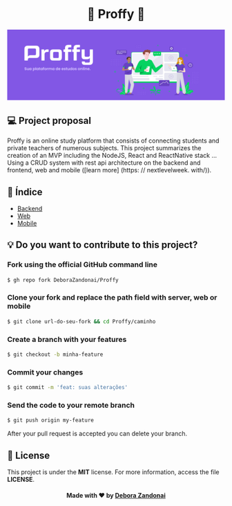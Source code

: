 <h1 align="center">🚀 Proffy 🚀</h1>

![Badge](/github/logo.png)

## 💻 Project proposal

Proffy is an online study platform that consists of connecting students and private teachers of numerous subjects. This project summarizes the creation of an MVP including the NodeJS, React and ReactNative stack ... Using a CRUD system with rest api architecture on the backend and frontend, web and mobile ([learn more] (https: // nextlevelweek. with/)).

## 🧭 Índice

- [Backend](./server)
- [Web](./web)
- [Mobile](./mobile)

<h2>💡 Do you want to contribute to this project?</h2> 

### Fork using the official GitHub command line

```bash
$ gh repo fork DeboraZandonai/Proffy
```
### Clone your fork and replace the path field with server, web or mobile

```bash
$ git clone url-do-seu-fork && cd Proffy/caminho
```
### Create a branch with your features
```bash
$ git checkout -b minha-feature
```
### Commit your changes
```bash
$ git commit -m 'feat: suas alterações'
```
### Send the code to your remote branch
```bash
$ git push origin my-feature
```
After your pull request is accepted you can delete your branch.

## 📝 License
This project is under the **MIT** license. For more information, access the file **LICENSE**.

<h4 align=center>Made with ❤️ by <a href="https://www.linkedin.com/in/debora-zandonai-4ab092195/">Debora Zandonai</a></h4>
